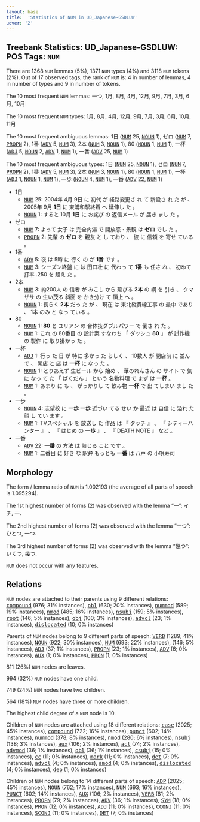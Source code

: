 ```yaml
---
layout: base
title:  'Statistics of NUM in UD_Japanese-GSDLUW'
udver: '2'
---
```


## Treebank Statistics: UD_Japanese-GSDLUW: POS Tags: `NUM`

There are 1368 `NUM` lemmas (5%), 1371 `NUM` types (4%) and 3118 `NUM` tokens (2%).
Out of 17 observed tags, the rank of `NUM` is: 4 in number of lemmas, 4 in number of types and 9 in number of tokens.

The 10 most frequent `NUM` lemmas: 一つ, 1月, 8月, 4月, 12月, 9月, 7月, 3月, 6月, 10月

The 10 most frequent `NUM` types:  1月, 8月, 4月, 12月, 9月, 7月, 3月, 6月, 10月, 11月

The 10 most frequent ambiguous lemmas: 1日 (<tt><a href="ja_gsdluw-pos-NUM.html">NUM</a></tt> 25, <tt><a href="ja_gsdluw-pos-NOUN.html">NOUN</a></tt> 1), ゼロ (<tt><a href="ja_gsdluw-pos-NUM.html">NUM</a></tt> 7, <tt><a href="ja_gsdluw-pos-PROPN.html">PROPN</a></tt> 2), 1番 (<tt><a href="ja_gsdluw-pos-ADV.html">ADV</a></tt> 5, <tt><a href="ja_gsdluw-pos-NUM.html">NUM</a></tt> 3), 2本 (<tt><a href="ja_gsdluw-pos-NUM.html">NUM</a></tt> 3, <tt><a href="ja_gsdluw-pos-NOUN.html">NOUN</a></tt> 1), 80 (<tt><a href="ja_gsdluw-pos-NOUN.html">NOUN</a></tt> 1, <tt><a href="ja_gsdluw-pos-NUM.html">NUM</a></tt> 1), 一杯 (<tt><a href="ja_gsdluw-pos-ADJ.html">ADJ</a></tt> 5, <tt><a href="ja_gsdluw-pos-NOUN.html">NOUN</a></tt> 2, <tt><a href="ja_gsdluw-pos-ADV.html">ADV</a></tt> 1, <tt><a href="ja_gsdluw-pos-NUM.html">NUM</a></tt> 1), 一番 (<tt><a href="ja_gsdluw-pos-ADV.html">ADV</a></tt> 25, <tt><a href="ja_gsdluw-pos-NUM.html">NUM</a></tt> 1)

The 10 most frequent ambiguous types:  1日 (<tt><a href="ja_gsdluw-pos-NUM.html">NUM</a></tt> 25, <tt><a href="ja_gsdluw-pos-NOUN.html">NOUN</a></tt> 1), ゼロ (<tt><a href="ja_gsdluw-pos-NUM.html">NUM</a></tt> 7, <tt><a href="ja_gsdluw-pos-PROPN.html">PROPN</a></tt> 2), 1番 (<tt><a href="ja_gsdluw-pos-ADV.html">ADV</a></tt> 5, <tt><a href="ja_gsdluw-pos-NUM.html">NUM</a></tt> 3), 2本 (<tt><a href="ja_gsdluw-pos-NUM.html">NUM</a></tt> 3, <tt><a href="ja_gsdluw-pos-NOUN.html">NOUN</a></tt> 1), 80 (<tt><a href="ja_gsdluw-pos-NOUN.html">NOUN</a></tt> 1, <tt><a href="ja_gsdluw-pos-NUM.html">NUM</a></tt> 1), 一杯 (<tt><a href="ja_gsdluw-pos-ADJ.html">ADJ</a></tt> 1, <tt><a href="ja_gsdluw-pos-NOUN.html">NOUN</a></tt> 1, <tt><a href="ja_gsdluw-pos-NUM.html">NUM</a></tt> 1), 一歩 (<tt><a href="ja_gsdluw-pos-NOUN.html">NOUN</a></tt> 4, <tt><a href="ja_gsdluw-pos-NUM.html">NUM</a></tt> 1), 一番 (<tt><a href="ja_gsdluw-pos-ADV.html">ADV</a></tt> 22, <tt><a href="ja_gsdluw-pos-NUM.html">NUM</a></tt> 1)


* 1日
  * <tt><a href="ja_gsdluw-pos-NUM.html">NUM</a></tt> 25: 2004年 4月 9日 に 初代 が 経路変更さ れ て 新設さ れ た が 、 2005年 9月 <b>1日</b> に 東浦和駅終着 へ 延伸し た 。
  * <tt><a href="ja_gsdluw-pos-NOUN.html">NOUN</a></tt> 1: すると 10月 <b>1日</b> に お詫び の 返信メール が 届き まし た 。
* ゼロ
  * <tt><a href="ja_gsdluw-pos-NUM.html">NUM</a></tt> 7: よって 女子 は 完全内湯 で 開放感・景観 は <b>ゼロ</b> でし た 。
  * <tt><a href="ja_gsdluw-pos-PROPN.html">PROPN</a></tt> 2: 先輩 の <b>ゼロ</b> を 親友 と し ており 、 彼 に 信頼 を 寄せ ている 。
* 1番
  * <tt><a href="ja_gsdluw-pos-ADV.html">ADV</a></tt> 5: 夜 は 5時 に 行く の が <b>1番</b> です 。
  * <tt><a href="ja_gsdluw-pos-NUM.html">NUM</a></tt> 3: シーズン終盤 に は 田口壮 に 代わっ て <b>1番</b> も 任さ れ 、 初めて 打率 .250 を 超え た 。
* 2本
  * <tt><a href="ja_gsdluw-pos-NUM.html">NUM</a></tt> 3: 約200人 の 信者 が みこし から 延びる <b>2本</b> の 綱 を 引き 、 クマザサ の 生い茂る 斜面 を かき分け て 頂上 へ 。
  * <tt><a href="ja_gsdluw-pos-NOUN.html">NOUN</a></tt> 1: 長らく <b>2本</b> だっ た が 、 現在 は 東北縦貫線工事 の 最中 であり 、 1本 のみ と なっ ている 。
* 80
  * <tt><a href="ja_gsdluw-pos-NOUN.html">NOUN</a></tt> 1: <b>80</b> と ユリアン の 合体技ダブルパワー で 倒さ れ た 。
  * <tt><a href="ja_gsdluw-pos-NUM.html">NUM</a></tt> 1: これ の 80番目 の 設計案 すなわち 「 ダッシュ <b>80</b> 」 が 試作機 の 製作 に 取り掛かっ た 。
* 一杯
  * <tt><a href="ja_gsdluw-pos-ADJ.html">ADJ</a></tt> 1: 行っ た 日 が 特に 多かっ た らしく 、 10数人 が 開店前 に 並ん で 、 開店 と 店 は <b>一杯</b> に なっ た 。
  * <tt><a href="ja_gsdluw-pos-NOUN.html">NOUN</a></tt> 1: とりあえず 生ビール から 始め 、 華のれんさん の サイト で 気 に なっ て た 「 ばくだん 」 という 名物料理 で まず は <b>一杯</b> 。
  * <tt><a href="ja_gsdluw-pos-NUM.html">NUM</a></tt> 1: あまり に も 、 がっかりし て 飲み物 <b>一杯</b> で 出 てしまい まし た 。
* 一歩
  * <tt><a href="ja_gsdluw-pos-NOUN.html">NOUN</a></tt> 4: 志望校 に <b>一歩</b> <b>一歩</b> 近づい てる せい か 最近 は 自信 に 溢れ た 顔 し てい ます 。
  * <tt><a href="ja_gsdluw-pos-NUM.html">NUM</a></tt> 1: TVスペシャル を 放送し た 作品 は 『 タッチ 』 、 『 シティーハンター 』 、 『 はじめ の <b>一歩</b> 』 、 『 DEATH NOTE 』 など 。
* 一番
  * <tt><a href="ja_gsdluw-pos-ADV.html">ADV</a></tt> 22: <b>一番</b> の 方法 は 煎じる こと です 。
  * <tt><a href="ja_gsdluw-pos-NUM.html">NUM</a></tt> 1: 二番目 に 好き な 駅弁 もっとも <b>一番</b> は 八戸 の 小唄寿司

## Morphology

The form / lemma ratio of `NUM` is 1.002193 (the average of all parts of speech is 1.095294).

The 1st highest number of forms (2) was observed with the lemma “一”: イチ, 一.

The 2nd highest number of forms (2) was observed with the lemma “一つ”: ひとつ, 一つ.

The 3rd highest number of forms (2) was observed with the lemma “幾つ”: いくつ, 幾つ.

`NUM` does not occur with any features.


## Relations

`NUM` nodes are attached to their parents using 9 different relations: <tt><a href="ja_gsdluw-dep-compound.html">compound</a></tt> (976; 31% instances), <tt><a href="ja_gsdluw-dep-obl.html">obl</a></tt> (630; 20% instances), <tt><a href="ja_gsdluw-dep-nummod.html">nummod</a></tt> (589; 19% instances), <tt><a href="ja_gsdluw-dep-nmod.html">nmod</a></tt> (485; 16% instances), <tt><a href="ja_gsdluw-dep-nsubj.html">nsubj</a></tt> (159; 5% instances), <tt><a href="ja_gsdluw-dep-root.html">root</a></tt> (146; 5% instances), <tt><a href="ja_gsdluw-dep-obj.html">obj</a></tt> (100; 3% instances), <tt><a href="ja_gsdluw-dep-advcl.html">advcl</a></tt> (23; 1% instances), <tt><a href="ja_gsdluw-dep-dislocated.html">dislocated</a></tt> (10; 0% instances)

Parents of `NUM` nodes belong to 9 different parts of speech: <tt><a href="ja_gsdluw-pos-VERB.html">VERB</a></tt> (1289; 41% instances), <tt><a href="ja_gsdluw-pos-NOUN.html">NOUN</a></tt> (922; 30% instances), <tt><a href="ja_gsdluw-pos-NUM.html">NUM</a></tt> (693; 22% instances),  (146; 5% instances), <tt><a href="ja_gsdluw-pos-ADJ.html">ADJ</a></tt> (37; 1% instances), <tt><a href="ja_gsdluw-pos-PROPN.html">PROPN</a></tt> (23; 1% instances), <tt><a href="ja_gsdluw-pos-ADV.html">ADV</a></tt> (6; 0% instances), <tt><a href="ja_gsdluw-pos-AUX.html">AUX</a></tt> (1; 0% instances), <tt><a href="ja_gsdluw-pos-PRON.html">PRON</a></tt> (1; 0% instances)

811 (26%) `NUM` nodes are leaves.

994 (32%) `NUM` nodes have one child.

749 (24%) `NUM` nodes have two children.

564 (18%) `NUM` nodes have three or more children.

The highest child degree of a `NUM` node is 10.

Children of `NUM` nodes are attached using 18 different relations: <tt><a href="ja_gsdluw-dep-case.html">case</a></tt> (2025; 45% instances), <tt><a href="ja_gsdluw-dep-compound.html">compound</a></tt> (722; 16% instances), <tt><a href="ja_gsdluw-dep-punct.html">punct</a></tt> (602; 14% instances), <tt><a href="ja_gsdluw-dep-nummod.html">nummod</a></tt> (378; 8% instances), <tt><a href="ja_gsdluw-dep-nmod.html">nmod</a></tt> (280; 6% instances), <tt><a href="ja_gsdluw-dep-nsubj.html">nsubj</a></tt> (138; 3% instances), <tt><a href="ja_gsdluw-dep-aux.html">aux</a></tt> (106; 2% instances), <tt><a href="ja_gsdluw-dep-acl.html">acl</a></tt> (74; 2% instances), <tt><a href="ja_gsdluw-dep-advmod.html">advmod</a></tt> (36; 1% instances), <tt><a href="ja_gsdluw-dep-obl.html">obl</a></tt> (36; 1% instances), <tt><a href="ja_gsdluw-dep-csubj.html">csubj</a></tt> (15; 0% instances), <tt><a href="ja_gsdluw-dep-cc.html">cc</a></tt> (11; 0% instances), <tt><a href="ja_gsdluw-dep-mark.html">mark</a></tt> (11; 0% instances), <tt><a href="ja_gsdluw-dep-det.html">det</a></tt> (7; 0% instances), <tt><a href="ja_gsdluw-dep-advcl.html">advcl</a></tt> (4; 0% instances), <tt><a href="ja_gsdluw-dep-amod.html">amod</a></tt> (4; 0% instances), <tt><a href="ja_gsdluw-dep-dislocated.html">dislocated</a></tt> (4; 0% instances), <tt><a href="ja_gsdluw-dep-dep.html">dep</a></tt> (1; 0% instances)

Children of `NUM` nodes belong to 14 different parts of speech: <tt><a href="ja_gsdluw-pos-ADP.html">ADP</a></tt> (2025; 45% instances), <tt><a href="ja_gsdluw-pos-NOUN.html">NOUN</a></tt> (762; 17% instances), <tt><a href="ja_gsdluw-pos-NUM.html">NUM</a></tt> (693; 16% instances), <tt><a href="ja_gsdluw-pos-PUNCT.html">PUNCT</a></tt> (602; 14% instances), <tt><a href="ja_gsdluw-pos-AUX.html">AUX</a></tt> (106; 2% instances), <tt><a href="ja_gsdluw-pos-VERB.html">VERB</a></tt> (81; 2% instances), <tt><a href="ja_gsdluw-pos-PROPN.html">PROPN</a></tt> (79; 2% instances), <tt><a href="ja_gsdluw-pos-ADV.html">ADV</a></tt> (36; 1% instances), <tt><a href="ja_gsdluw-pos-SYM.html">SYM</a></tt> (18; 0% instances), <tt><a href="ja_gsdluw-pos-PRON.html">PRON</a></tt> (12; 0% instances), <tt><a href="ja_gsdluw-pos-ADJ.html">ADJ</a></tt> (11; 0% instances), <tt><a href="ja_gsdluw-pos-CCONJ.html">CCONJ</a></tt> (11; 0% instances), <tt><a href="ja_gsdluw-pos-SCONJ.html">SCONJ</a></tt> (11; 0% instances), <tt><a href="ja_gsdluw-pos-DET.html">DET</a></tt> (7; 0% instances)

